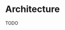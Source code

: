 # Architecture

TODO

<!--
## Bootstrap

### Node.js

- README
- EditorConfig
- Security Policy
- Yarn (>= 2) Init
- Prettier
- Linters (yamllint, ESLint, shellcheck)
- Husky (commitlint, lint-staged)
- TurboRepo
- Next.js
- Vercel
- GitHub
  - Workflows (codeql-analysis, notfoundbot)
-->

<!--
- DeepSource
-->

<!--
opencollective
cofundable

---
Architecture Decision Records (ADRs)
-->
